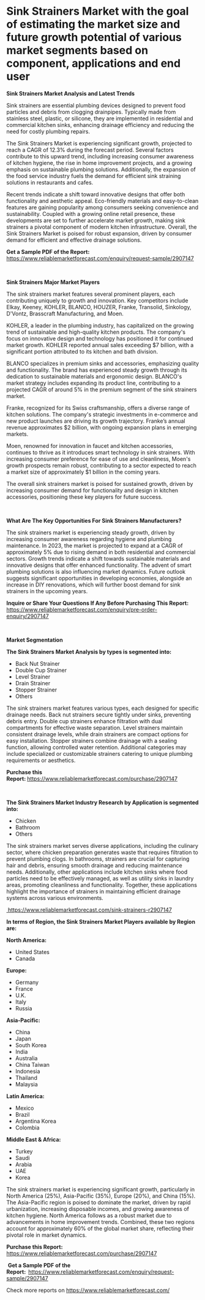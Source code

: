 <p><h1>Sink Strainers Market with the goal of estimating the market size and future growth potential of various market segments based on component, applications and end user</h1></p><p><strong>Sink Strainers Market Analysis and Latest Trends</strong></p>
<p><p>Sink strainers are essential plumbing devices designed to prevent food particles and debris from clogging drainpipes. Typically made from stainless steel, plastic, or silicone, they are implemented in residential and commercial kitchen sinks, enhancing drainage efficiency and reducing the need for costly plumbing repairs. </p><p>The Sink Strainers Market is experiencing significant growth, projected to reach a CAGR of 12.3% during the forecast period. Several factors contribute to this upward trend, including increasing consumer awareness of kitchen hygiene, the rise in home improvement projects, and a growing emphasis on sustainable plumbing solutions. Additionally, the expansion of the food service industry fuels the demand for efficient sink straining solutions in restaurants and cafes.</p><p>Recent trends indicate a shift toward innovative designs that offer both functionality and aesthetic appeal. Eco-friendly materials and easy-to-clean features are gaining popularity among consumers seeking convenience and sustainability. Coupled with a growing online retail presence, these developments are set to further accelerate market growth, making sink strainers a pivotal component of modern kitchen infrastructure. Overall, the Sink Strainers Market is poised for robust expansion, driven by consumer demand for efficient and effective drainage solutions.</p></p>
<p><strong>Get a Sample PDF of the Report:&nbsp;</strong> <a href="https://www.reliablemarketforecast.com/enquiry/request-sample/2907147?utm_campaign=3225&utm_medium=2&utm_source=Github&utm_content=ia&utm_term=12032025&utm_id=sink-strainers">https://www.reliablemarketforecast.com/enquiry/request-sample/2907147</a></p>
<p>&nbsp;</p>
<p><strong>Sink Strainers Major Market Players</strong></p>
<p><p>The sink strainers market features several prominent players, each contributing uniquely to growth and innovation. Key competitors include Elkay, Keeney, KOHLER, BLANCO, HOUZER, Franke, Transolid, Sinkology, D'Vontz, Brasscraft Manufacturing, and Moen. </p><p>KOHLER, a leader in the plumbing industry, has capitalized on the growing trend of sustainable and high-quality kitchen products. The company's focus on innovative design and technology has positioned it for continued market growth. KOHLER reported annual sales exceeding $7 billion, with a significant portion attributed to its kitchen and bath division.</p><p>BLANCO specializes in premium sinks and accessories, emphasizing quality and functionality. The brand has experienced steady growth through its dedication to sustainable materials and ergonomic design. BLANCO's market strategy includes expanding its product line, contributing to a projected CAGR of around 5% in the premium segment of the sink strainers market.</p><p>Franke, recognized for its Swiss craftsmanship, offers a diverse range of kitchen solutions. The company's strategic investments in e-commerce and new product launches are driving its growth trajectory. Franke’s annual revenue approximates $2 billion, with ongoing expansion plans in emerging markets.</p><p>Moen, renowned for innovation in faucet and kitchen accessories, continues to thrive as it introduces smart technology in sink strainers. With increasing consumer preference for ease of use and cleanliness, Moen's growth prospects remain robust, contributing to a sector expected to reach a market size of approximately $1 billion in the coming years.</p><p>The overall sink strainers market is poised for sustained growth, driven by increasing consumer demand for functionality and design in kitchen accessories, positioning these key players for future success.</p></p>
<p>&nbsp;</p>
<p><strong>What Are The Key Opportunities For Sink Strainers Manufacturers?</strong></p>
<p><p>The sink strainers market is experiencing steady growth, driven by increasing consumer awareness regarding hygiene and plumbing maintenance. In 2023, the market is projected to expand at a CAGR of approximately 5% due to rising demand in both residential and commercial sectors. Growth trends indicate a shift towards sustainable materials and innovative designs that offer enhanced functionality. The advent of smart plumbing solutions is also influencing market dynamics. Future outlook suggests significant opportunities in developing economies, alongside an increase in DIY renovations, which will further boost demand for sink strainers in the upcoming years.</p></p>
<p><strong>Inquire or Share Your Questions If Any Before Purchasing This Report:</strong> <a href="https://www.reliablemarketforecast.com/enquiry/pre-order-enquiry/2907147?utm_campaign=3225&utm_medium=2&utm_source=Github&utm_content=ia&utm_term=12032025&utm_id=sink-strainers">https://www.reliablemarketforecast.com/enquiry/pre-order-enquiry/2907147</a></p>
<p>&nbsp;</p>
<p><strong>Market Segmentation</strong></p>
<p><strong>The Sink Strainers Market Analysis by types is segmented into:</strong></p>
<p><ul><li>Back Nut Strainer</li><li>Double Cup Strainer</li><li>Level Strainer</li><li>Drain Strainer</li><li>Stopper Strainer</li><li>Others</li></ul></p>
<p><p>The sink strainers market features various types, each designed for specific drainage needs. Back nut strainers secure tightly under sinks, preventing debris entry. Double cup strainers enhance filtration with dual compartments for effective waste separation. Level strainers maintain consistent drainage levels, while drain strainers are compact options for easy installation. Stopper strainers combine drainage with a sealing function, allowing controlled water retention. Additional categories may include specialized or customizable strainers catering to unique plumbing requirements or aesthetics.</p></p>
<p><strong>Purchase this Report:&nbsp;</strong><a href="https://www.reliablemarketforecast.com/purchase/2907147?utm_campaign=3225&utm_medium=2&utm_source=Github&utm_content=ia&utm_term=12032025&utm_id=sink-strainers">https://www.reliablemarketforecast.com/purchase/2907147</a></p>
<p>&nbsp;</p>
<p><strong>The Sink Strainers Market Industry Research by Application is segmented into:</strong></p>
<p><ul><li>Chicken</li><li>Bathroom</li><li>Others</li></ul></p>
<p><p>The sink strainers market serves diverse applications, including the culinary sector, where chicken preparation generates waste that requires filtration to prevent plumbing clogs. In bathrooms, strainers are crucial for capturing hair and debris, ensuring smooth drainage and reducing maintenance needs. Additionally, other applications include kitchen sinks where food particles need to be effectively managed, as well as utility sinks in laundry areas, promoting cleanliness and functionality. Together, these applications highlight the importance of strainers in maintaining efficient drainage systems across various environments.</p></p>
<p><a href="https://www.reliablemarketforecast.com/sink-strainers-r2907147?utm_campaign=3225&utm_medium=2&utm_source=Github&utm_content=ia&utm_term=12032025&utm_id=sink-strainers">&nbsp;https://www.reliablemarketforecast.com/sink-strainers-r2907147</a></p>
<p><strong>In terms of Region, the Sink Strainers Market Players available by Region are:</strong></p>
<p>
    <p> <strong> North America: </strong>
        <ul>
            <li>United States</li>
            <li>Canada</li>
        </ul>
        </p> 
    <p> <strong> Europe: </strong>
        <ul>
            <li>Germany</li>
            <li>France</li>
            <li>U.K.</li>
            <li>Italy</li>
            <li>Russia</li>
        </ul>
        </p> 
    <p> <strong> Asia-Pacific: </strong>
        <ul>
            <li>China</li>
            <li>Japan</li>
            <li>South Korea</li>
            <li>India</li>
            <li>Australia</li>
            <li>China Taiwan</li>
            <li>Indonesia</li>
            <li>Thailand</li>
            <li>Malaysia</li>
        </ul>
        </p> 
    <p> <strong> Latin America: </strong>
        <ul>
            <li>Mexico</li>
            <li>Brazil</li>
            <li>Argentina Korea</li>
            <li>Colombia</li>
        </ul>
        </p> 
    <p> <strong> Middle East & Africa: </strong>
        <ul>
            <li>Turkey</li>
            <li>Saudi</li>
            <li>Arabia</li>
            <li>UAE</li>
            <li>Korea</li>
        </ul>
    </p>
    </p>
<p><p>The sink strainers market is experiencing significant growth, particularly in North America (25%), Asia-Pacific (35%), Europe (20%), and China (15%). The Asia-Pacific region is poised to dominate the market, driven by rapid urbanization, increasing disposable incomes, and growing awareness of kitchen hygiene. North America follows as a robust market due to advancements in home improvement trends. Combined, these two regions account for approximately 60% of the global market share, reflecting their pivotal role in market dynamics.</p></p>
<p><strong>Purchase this Report: </strong><a href="https://www.reliablemarketforecast.com/purchase/2907147?utm_campaign=3225&utm_medium=2&utm_source=Github&utm_content=ia&utm_term=12032025&utm_id=sink-strainers">https://www.reliablemarketforecast.com/purchase/2907147</a></p>
<p>&nbsp;<strong>Get a Sample PDF of the Report:&nbsp;&nbsp;</strong><a href="https://www.reliablemarketforecast.com/enquiry/request-sample/2907147?utm_campaign=3225&utm_medium=2&utm_source=Github&utm_content=ia&utm_term=12032025&utm_id=sink-strainers">https://www.reliablemarketforecast.com/enquiry/request-sample/2907147</a></p>
<p><strong></strong></p>
<p>Check more reports on <a href="https://www.reliablemarketforecast.com/?utm_campaign=3225&utm_medium=2&utm_source=Github&utm_content=ia&utm_term=12032025&utm_id=sink-strainers">https://www.reliablemarketforecast.com/</a></p>